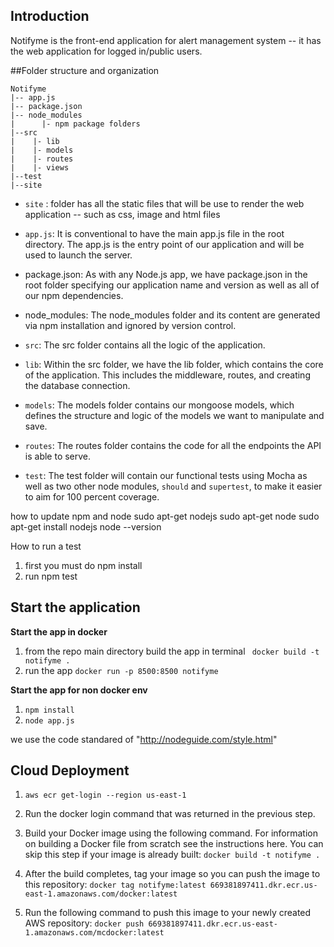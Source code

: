 
## Introduction

Notifyme is the front-end application for alert management system -- it has the web application for logged in/public users.


##Folder structure and organization

```
Notifyme
|-- app.js
|-- package.json 
|-- node_modules
|      |- npm package folders 
|--src
|    |- lib
|    |- models
|    |- routes
|    |- views
|--test
|--site

```


- `site` : folder has all the static files that will be use to render the web application -- such as css, image and html files

- `app.js`: It is conventional to have the main app.js file in the root directory. The app.js is the entry point of our application and will be used to launch the server.
- package.json: As with any Node.js app, we have package.json in the root folder specifying our application name and version as well as all of our npm dependencies.
- node_modules: The node_modules folder and its content are generated via npm installation and ignored by version control.



- `src`: The src folder contains all the logic of the application.
- `lib`: Within the src folder, we have the lib folder, which contains the core of the application. This includes the middleware, routes, and creating the database connection.
- `models`: The models folder contains our mongoose models, which defines the structure and logic of the models we want to manipulate and save.
- `routes`: The routes folder contains the code for all the endpoints the API is able to serve.
- `test`: The test folder will contain our functional tests using Mocha as well as two other node modules, `should` and `supertest`, to make it easier to aim for 100 percent coverage.

how to update npm and node
    sudo apt-get nodejs
    sudo apt-get node
    sudo apt-get install nodejs
    node --version
    
 How to run a test 
 1. first you must do npm install 
 2. run npm test 


## Start the application

**Start the app in docker**

1. from the repo main directory build the app in terminal ` docker build -t notifyme .`
2. run the app `docker run -p 8500:8500 notifyme`

**Start the app for non docker env**

1. `npm install`
2. `node app.js`

 we use the code standared of "http://nodeguide.com/style.html"

## Cloud Deployment

1. `aws ecr get-login --region us-east-1`
2. Run the docker login command that was returned in the previous step.
3. Build your Docker image using the following command. For information on building a Docker file from scratch see the instructions here. You can skip this step if your image is already built:
`docker build -t notifyme . `
4. After the build completes, tag your image so you can push the image to this repository:
`docker tag notifyme:latest 669381897411.dkr.ecr.us-east-1.amazonaws.com/docker:latest`

5. Run the following command to push this image to your newly created AWS repository:
`docker push 669381897411.dkr.ecr.us-east-1.amazonaws.com/mcdocker:latest`